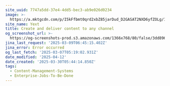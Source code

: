 ```yaml
---
site_uuid: 7747a5dd-37e4-4dd5-bec3-ab9e026d0234
image: >-
  https://a.mktgcdn.com/p/I5kFfbmt0qrd2xbZ85jarDud_D2GASAT2NXD6yfZOLg/1920x1081.jpg
site_name: Yext
title: Create and deliver content to any channel
og_screenshot_url: >-
  https://og-screenshots-prod.s3.amazonaws.com/1366x768/80/false/3dd896f836911298ed0f92afad87b983dece2bd8245a1dc85fa37ecda5a2d25b.jpeg
jina_last_request: '2025-03-09T06:45:15.402Z'
jina_error: Error occurred
og_last_fetch: '2025-03-07T05:19:02.931Z'
date_modified: '2025-04-12'
date_created: '2025-03-30T05:44:14.850Z'
tags:
  - Content-Management-Systems
  - Enterprise-Jobs-To-Be-Done
---
```













